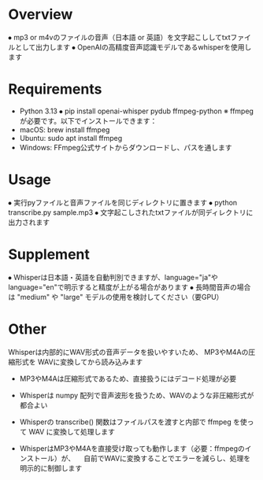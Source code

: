# Overview
⦁	mp3 or m4vのファイルの音声（日本語 or 英語）を文字起こししてtxtファイルとして出力します
⦁	OpenAIの高精度音声認識モデルであるwhisperを使用します


# Requirements
- Python 3.13
⦁	pip install openai-whisper pydub ffmpeg-python
※ ffmpeg が必要です。以下でインストールできます：
- macOS: brew install ffmpeg
- Ubuntu: sudo apt install ffmpeg
- Windows: FFmpeg公式サイトからダウンロードし、パスを通します

# Usage
⦁	実行pyファイルと音声ファイルを同じディレクトリに置きます
⦁	python transcribe.py sample.mp3
⦁	文字起こしされたtxtファイルが同ディレクトリに出力されます

# Supplement
⦁	Whisperは日本語・英語を自動判別できますが、language="ja"やlanguage="en"で明示すると精度が上がる場合があります
⦁	長時間音声の場合は "medium" や "large" モデルの使用を検討してください（要GPU）

# Other
Whisperは内部的にWAV形式の音声データを扱いやすいため、
MP3やM4Aの圧縮形式を WAVに変換してから読み込みます

- MP3やM4Aは圧縮形式であるため、直接扱うにはデコード処理が必要
- Whisperは numpy 配列で音声波形を扱うため、WAVのような非圧縮形式が都合よい
- Whisperの transcribe() 関数はファイルパスを渡すと内部で ffmpeg を使って WAV に変換して処理します

- WhisperはMP3やM4Aを直接受け取っても動作します（必要：ffmpegのインストール）が、
　自前でWAVに変換することでエラーを減らし、処理を明示的に制御します
